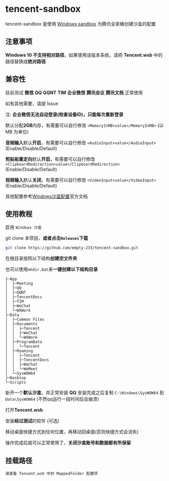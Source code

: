 # tencent-sandbox

tencent-sandbox 是使用 [Windows sandbox](https://learn.microsoft.com/zh-cn/windows/security/application-security/application-isolation/windows-sandbox/windows-sandbox-overview) 为腾讯全家桶创建沙盒的配置

## 注意事项

**Windows 10 不支持相对路径**，如果使用该版本系统，请把 **Tencent.wsb** 中的路径替换成**绝对路径**

## 兼容性

目前测试 **微信** **QQ** **QQNT** **TIM** **企业微信** **腾讯会议** **腾讯文档** 正常使用

如有其他需要，请提 Issue

注: **企业微信无法自动登录(检查设备ID)，只能每次重新登录**

默认分配**2GB**内存，有需要可以自行修改 `<MemoryInMB>value</MemoryInMB>` (以 MB 为单位)

**音频输入**默认**开启**，有需要可以自行修改 `<AudioInput>value</AudioInput>` (Enable/Disable/Default)

**剪贴板重定向**默认**开启**，有需要可以自行修改 `<ClipboardRedirection>value</ClipboardRedirection>` (Enable/Disable/Default)

**视频输入**默认**关闭**，有需要可以自行修改 `<VideoInput>value</VideoInput>` (Enable/Disable/Default)

其他配置参考[Windows沙盒配置](https://learn.microsoft.com/zh-cn/windows/security/application-security/application-isolation/windows-sandbox/windows-sandbox-configure-using-wsb-file)官方文档

## 使用教程

启用 `Windows 沙盒`

git clone 本项目，**或者点击`Releases`下载**

``` bash
git clone https://github.com/empty-233/tencent-sandbox.git
```

在根目录按照以下结构**创建空文件夹**

也可以使用`mkdir.bat`来**一键创建以下结构目录**

``` text
├─App
│  ├─Meeting
│  ├─QQ
│  ├─QQNT
│  ├─TencentDocs
│  ├─TIM
│  ├─WeChat
│  └─WXWork
├─Data
│  ├─Common Files
│  ├─Documents
│  │  ├─Tencent
│  │  ├─WeChat
│  │  └─WXWork
│  ├─ProgramData
│  │  └─Tencent
│  ├─Roaming
│  │  ├─Tencent
│  │  ├─TencentDocs
│  │  ├─WeChat
│  │  └─WeMeet
│  └─SysWOW64
├─Desktop
└─Scripts
```

新开一个**默认沙盒**，并正常安装 **QQ**
安装完成之后复制 `C:\Windows\SysWOW64` 到 `Data\SysWOW64` (不然qq运行一段时间后会崩溃)

打开**Tencent.wsb**

安装**经过测试**的软件 (可选)

移动桌面快捷方式到任何位置，再移动回桌面(否则快捷方式会消失)

操作完成后就可以正常使用了，**关闭沙盒账号和数据都有所保留**

## 挂载路径

``` text
请查看 Tencent.wsb 中的 MappedFolder 配置项
```
